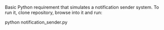 Basic Python requirement that simulates a notification sender system.
To run it, clone repository, browse into it and run:
  
  python notification_sender.py
